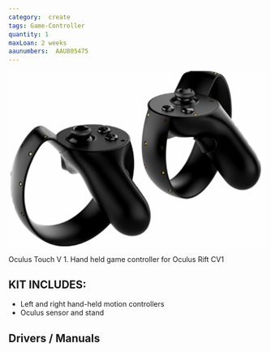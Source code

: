 ```yaml
---
category:  create
tags: Game-Controller
quantity: 1
maxLoan: 2 weeks
aaunumbers:  AAU805475
---
```

![Oculus Touch V 1](/assets/images/equip/touch1.png)

Oculus Touch V 1. Hand held game controller for Oculus Rift CV1
## KIT INCLUDES:
-  Left and right hand-held motion controllers
- Oculus sensor and stand

## Drivers / Manuals
[]()



